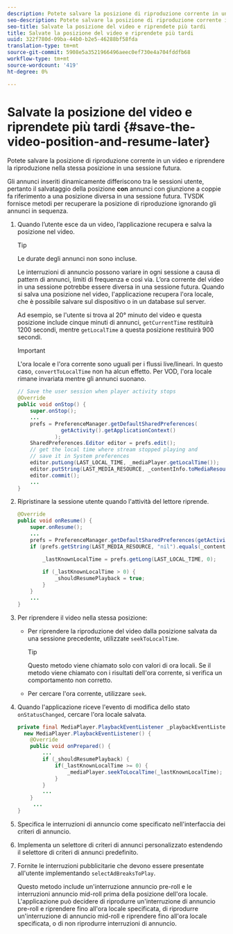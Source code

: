 ```yaml
---
description: Potete salvare la posizione di riproduzione corrente in un video e riprendere la riproduzione nella stessa posizione in una sessione futura.
seo-description: Potete salvare la posizione di riproduzione corrente in un video e riprendere la riproduzione nella stessa posizione in una sessione futura.
seo-title: Salvate la posizione del video e riprendete più tardi
title: Salvate la posizione del video e riprendete più tardi
uuid: 322f780d-09ba-44b0-b2e5-46288bf58fda
translation-type: tm+mt
source-git-commit: 5908e5a3521966496aeec0ef730e4a704fddfb68
workflow-type: tm+mt
source-wordcount: '419'
ht-degree: 0%

---
```



# Salvate la posizione del video e riprendete più tardi {#save-the-video-position-and-resume-later}

Potete salvare la posizione di riproduzione corrente in un video e riprendere la riproduzione nella stessa posizione in una sessione futura.

Gli annunci inseriti dinamicamente differiscono tra le sessioni utente, pertanto il salvataggio della posizione **con** annunci con giunzione a coppie fa riferimento a una posizione diversa in una sessione futura. TVSDK fornisce metodi per recuperare la posizione di riproduzione ignorando gli annunci in sequenza.

1. Quando l’utente esce da un video, l’applicazione recupera e salva la posizione nel video.

   >[!TIP]
   >
   >Le durate degli annunci non sono incluse.

   Le interruzioni di annuncio possono variare in ogni sessione a causa di pattern di annunci, limiti di frequenza e così via. L’ora corrente del video in una sessione potrebbe essere diversa in una sessione futura. Quando si salva una posizione nel video, l&#39;applicazione recupera l&#39;ora locale, che è possibile salvare sul dispositivo o in un database sul server.

   Ad esempio, se l&#39;utente si trova al 20° minuto del video e questa posizione include cinque minuti di annunci, `getCurrentTime` restituirà 1200 secondi, mentre `getLocalTime` a questa posizione restituirà 900 secondi.

   >[!IMPORTANT]
   >
   >L&#39;ora locale e l&#39;ora corrente sono uguali per i flussi live/lineari. In questo caso, `convertToLocalTime` non ha alcun effetto. Per VOD, l&#39;ora locale rimane invariata mentre gli annunci suonano.

   ```java
   // Save the user session when player activity stops 
   @Override 
   public void onStop() { 
       super.onStop(); 
       ... 
       prefs = PreferenceManager.getDefaultSharedPreferences( 
                 getActivity().getApplicationContext() 
               ); 
       SharedPreferences.Editor editor = prefs.edit(); 
       // get the local time where stream stopped playing and  
       // save it in System preferences 
       editor.putLong(LAST_LOCAL_TIME, _mediaPlayer.getLocalTime());  
       editor.putString(LAST_MEDIA_RESOURCE, _contentInfo.toMediaResource().getUrl()); 
       editor.commit(); 
       ... 
   } 
   ```

1. Ripristinare la sessione utente quando l&#39;attività del lettore riprende.

   ```java
   @Override 
   public void onResume() { 
       super.onResume(); 
       ... 
       prefs = PreferenceManager.getDefaultSharedPreferences(getActivity().getApplicationContext()); 
       if (prefs.getString(LAST_MEDIA_RESOURCE, "nil").equals(_contentInfo.toMediaResource().getUrl())) { 
   
           _lastKnownLocalTime = prefs.getLong(LAST_LOCAL_TIME, 0);    // get the last local time saved  
                                                                       // in system preferences 
           if (_lastKnownLocalTime > 0) { 
               _shouldResumePlayback = true; 
           } 
       } 
       ... 
   } 
   ```

1. Per riprendere il video nella stessa posizione:

   * Per riprendere la riproduzione del video dalla posizione salvata da una sessione precedente, utilizzate `seekToLocalTime`.

      >[!TIP]
      >
      >Questo metodo viene chiamato solo con valori di ora locali. Se il metodo viene chiamato con i risultati dell&#39;ora corrente, si verifica un comportamento non corretto.

   * Per cercare l&#39;ora corrente, utilizzare `seek`.

1. Quando l&#39;applicazione riceve l&#39;evento di modifica dello stato `onStatusChanged`, cercare l&#39;ora locale salvata.

   ```java
   private final MediaPlayer.PlaybackEventListener _playbackEventListener =  
     new MediaPlayer.PlaybackEventListener() { 
       @Override 
       public void onPrepared() { 
           ... 
           if (_shouldResumePlayback) { 
               if(_lastKnownLocalTime >= 0) { 
                   _mediaPlayer.seekToLocalTime(_lastKnownLocalTime); 
               } 
           } 
           ... 
       } 
        ... 
   } 
   ```

1. Specifica le interruzioni di annuncio come specificato nell&#39;interfaccia dei criteri di annuncio.
1. Implementa un selettore di criteri di annunci personalizzato estendendo il selettore di criteri di annunci predefinito.
1. Fornite le interruzioni pubblicitarie che devono essere presentate all&#39;utente implementando `selectAdBreaksToPlay`.

   Questo metodo include un&#39;interruzione annuncio pre-roll e le interruzioni annuncio mid-roll prima della posizione dell&#39;ora locale. L&#39;applicazione può decidere di riprodurre un&#39;interruzione di annuncio pre-roll e riprendere fino all&#39;ora locale specificata, di riprodurre un&#39;interruzione di annuncio mid-roll e riprendere fino all&#39;ora locale specificata, o di non riprodurre interruzioni di annuncio.
